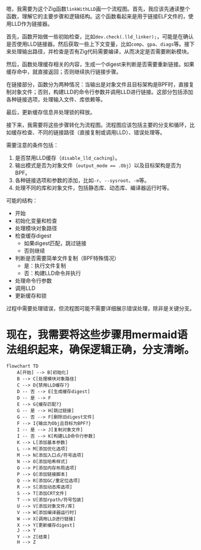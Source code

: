 嗯，我需要为这个Zig函数`linkWithLLD`画一个流程图。首先，我应该先通读整个函数，理解它的主要步骤和逻辑结构。这个函数看起来是用于链接ELF文件的，使用LLD作为链接器。

首先，函数开始做一些初始检查，比如`dev.check(.lld_linker);`，可能是在确认是否使用LLD链接器。然后获取一些上下文变量，比如`comp`、`gpa`、`diags`等。接下来处理输出路径，并检查是否有Zig代码需要编译，从而决定是否需要刷新模块。

然后，函数处理缓存相关的内容，生成一个digest来判断是否需要重新链接。如果缓存命中，就直接返回；否则继续执行链接步骤。

在链接部分，函数分为两种情况：当输出是对象文件且目标架构是BPF时，直接复制对象文件；否则，构建LLD的命令行参数并调用LLD进行链接。这部分包括添加各种链接选项，处理输入文件、库依赖等。

最后，更新缓存信息并处理锁的释放。

接下来，我需要将这些步骤转化为流程图。流程图应该包括主要的分支和循环，比如缓存检查、不同的链接路径（直接复制或调用LLD）、错误处理等。

需要注意的条件包括：
1. 是否禁用LLD缓存（`disable_lld_caching`）。
2. 输出模式是否为对象文件（`output_mode == .Obj`）以及目标架构是否为BPF。
3. 各种链接选项和参数的添加，比如`-r`、`--sysroot`、`-m`等。
4. 处理不同的库和对象文件，包括静态库、动态库、编译器运行时等。

可能的结构：
- 开始
- 初始化变量和检查
- 处理模块对象路径
- 检查缓存digest
  - 如果digest匹配，跳过链接
  - 否则继续
- 判断是否需要简单文件复制（BPF特殊情况）
  - 是：执行文件复制
  - 否：构建LLD命令并执行
- 处理命令行参数
- 调用LLD
- 更新缓存和锁

过程中需要处理错误，但流程图可能不需要详细展示错误处理，除非是关键分支。

现在，我需要将这些步骤用mermaid语法组织起来，确保逻辑正确，分支清晰。
================================================
```mermaid
flowchart TD
    A[开始] --> B[初始化]
    B --> C[处理模块对象路径]
    C --> D{禁用LLD缓存?}
    D -- 否 --> E[生成缓存digest]
    D -- 是 --> F
    E --> G{缓存匹配?}
    G -- 是 --> H[跳过链接]
    G -- 否 --> F[删除旧digest文件]
    F --> I{输出为Obj且目标为BPF?}
    I -- 是 --> J[复制对象文件]
    I -- 否 --> K[构建LLD命令行参数]
    K --> L[添加基本参数]
    L --> M[添加优化选项]
    M --> N[添加入口点/符号选项]
    N --> O[添加哈希样式]
    O --> P[添加内存布局选项]
    P --> Q[添加链接脚本]
    Q --> R[添加GC/重定位选项]
    R --> S[添加动态库选项]
    S --> T[添加CRT文件]
    T --> U[添加rpath/符号包装]
    U --> V[添加对象文件/库]
    V --> W[添加编译器运行时]
    W --> X[调用LLD进行链接]
    X --> Y[更新缓存digest]
    J --> Y
    Y --> Z[结束]
    H --> Z
```